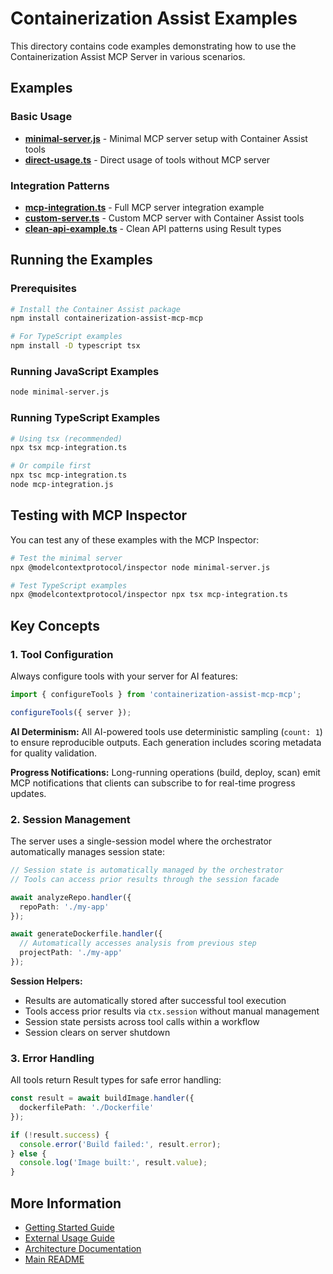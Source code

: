 # Containerization Assist Examples

This directory contains code examples demonstrating how to use the Containerization Assist MCP Server in various scenarios.

## Examples

### Basic Usage

- **[minimal-server.js](./minimal-server.js)** - Minimal MCP server setup with Container Assist tools
- **[direct-usage.ts](./direct-usage.ts)** - Direct usage of tools without MCP server

### Integration Patterns

- **[mcp-integration.ts](./mcp-integration.ts)** - Full MCP server integration example
- **[custom-server.ts](./custom-server.ts)** - Custom MCP server with Container Assist tools
- **[clean-api-example.ts](./clean-api-example.ts)** - Clean API patterns using Result types

## Running the Examples

### Prerequisites

```bash
# Install the Container Assist package
npm install containerization-assist-mcp-mcp

# For TypeScript examples
npm install -D typescript tsx
```

### Running JavaScript Examples

```bash
node minimal-server.js
```

### Running TypeScript Examples

```bash
# Using tsx (recommended)
npx tsx mcp-integration.ts

# Or compile first
npx tsc mcp-integration.ts
node mcp-integration.js
```

## Testing with MCP Inspector

You can test any of these examples with the MCP Inspector:

```bash
# Test the minimal server
npx @modelcontextprotocol/inspector node minimal-server.js

# Test TypeScript examples
npx @modelcontextprotocol/inspector npx tsx mcp-integration.ts
```

## Key Concepts

### 1. Tool Configuration

Always configure tools with your server for AI features:

```typescript
import { configureTools } from 'containerization-assist-mcp-mcp';

configureTools({ server });
```

**AI Determinism:**
All AI-powered tools use deterministic sampling (`count: 1`) to ensure reproducible outputs. Each generation includes scoring metadata for quality validation.

**Progress Notifications:**
Long-running operations (build, deploy, scan) emit MCP notifications that clients can subscribe to for real-time progress updates.

### 2. Session Management

The server uses a single-session model where the orchestrator automatically manages session state:

```typescript
// Session state is automatically managed by the orchestrator
// Tools can access prior results through the session facade

await analyzeRepo.handler({
  repoPath: './my-app'
});

await generateDockerfile.handler({
  // Automatically accesses analysis from previous step
  projectPath: './my-app'
});
```

**Session Helpers:**
- Results are automatically stored after successful tool execution
- Tools access prior results via `ctx.session` without manual management
- Session state persists across tool calls within a workflow
- Session clears on server shutdown

### 3. Error Handling

All tools return Result types for safe error handling:

```typescript
const result = await buildImage.handler({ 
  dockerfilePath: './Dockerfile' 
});

if (!result.success) {
  console.error('Build failed:', result.error);
} else {
  console.log('Image built:', result.value);
}
```

## More Information

- [Getting Started Guide](../getting-started.md)
- [External Usage Guide](../external-usage.md)
- [Architecture Documentation](../architecture.md)
- [Main README](../../README.md)